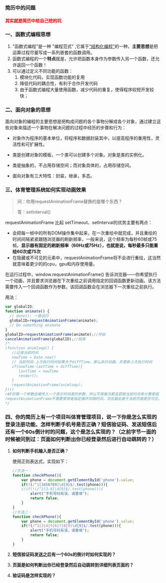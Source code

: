 ### 简历中的问题

#### <font color = 'red'>其实就是简历中给自己挖的坑</font>

### 一、函数式编程思想

1. "函数式编程"是一种 "编程范式" ,它属于["结构化编程"](http://en.wikipedia.org/wiki/Structured_programming)的一种，**主要思想**是把运算过程尽量写成一系列嵌套的函数调用。
2. 函数式编程的一个**特点**就是，允许把函数本身作为参数传入另一个函数，还允许返回一个函数！
3. 可以通过定义不同功能的函数：
   1. 模块化代码，实现函数功能的复用
   2. 降低代码的耦合性，有利于合作开发代码
   3. 由于函数式编程大量使用函数，减少代码的重复，使得程序较短开发较快；

### 二、面向对象的思想

​		面向对象的编程的主要思想是把构成问题的各个事物分解成各个对象，通过建立这些对象来描述一个事物在解决问题的过程中经历的步骤和行为：

- 对象作为程序的基本单位，将程序和数据封装其中，以提高程序的重用性，灵活性和可扩展性。
- 类是创建对象的模板，一个类可以创建多个对象。对象是类的实例化。

- 类是抽象的，不占用存储空间；而对象具体的，占用存储空间。


- 面向对象有三大特性：封装，继承，多态。

### 三、体育管理系统如何实现动画效果

> 问：你用requestAnimationFrame替换的是哪个东西？
>
> 答：setInterval()

requestAnimationFrame 比起 setTimeout、setInterval的优势主要有两点：

- 会把每一帧中的所有DOM操作集中起来，在一次重绘中就完成，并且重绘的时间间隔紧紧跟随浏览器的刷新频率，一般来说，这个频率为每秒60帧或75帧。**显示器有固定的刷新频率（60Hz或75Hz），也就是说，每秒最多只能重绘60次或75次**
- 在隐藏或不可见的元素中，requestAnimationFrame将不会进行重绘，这当然就意味着更少的的cpu，gpu和内存使用量。

在运行过程中，window.requestAnimationFrame() 告诉浏览器——你希望执行一个动画，并且要求浏览器在下次重绘之前调用指定的回调函数更新动画。该方法需要传入一个回调函数作为参数，该回调函数会在浏览器下一次重绘之前执行。

用法：

```js
var globalID; 
function animate() { 
  // done(); 一直运行
  globalID=requestAnimationFrame(animate); 
  // Do something animate 
} 
globalID=requestAnimationFrame(animate);//开始
cancelAnimationFrame(globalID);//结束
/*
(function animloop() {
   //记录当前时间
   nowTime = Date.now()
   // 当前时间-上次执行时间如果大于diffTime，那么执行动画，并更新上次执行时间
   if(nowTime-lastTime > diffTime){
      lastTime = nowTime
      render();
   }
   requestAnimationFrame(animloop);
})()
rAF的第一个参数会被传入一个表示时间差的参数，所以不用每次都去获取当前时间来计算差值
requestAnimationFrame不需要使用者指定循环间隔时间，浏览器会基于当前页面是否可见、CPU的负荷情况等来自行决定最佳的帧速率，从而更合理地使用CPU。
*/
```

### 四、你的简历上有一个项目叫体育管理项目，说一下你是怎么实现的登录注册功能、怎样判断手机号是否正确？短信验证码、发送短信后还有一个60s倒计时的问题，这个是怎么实现的？（之前字节一面的时候被问到过：页面如何判断出你已经登录然后进行自动跳转的？）

1. **如何判断手机输入是否正确**？

   使用正则表达式，实现如下：

   ```js
   //方法一：
   function checkPhone(){ 
       var phone = document.getElementById('phone').value;
       if(!(/^1[3456789]\d{9}$/.test(phone))){ 
       //if(!(/^1[3-9]\d{9}$/.test(phone))){ 
           alert("手机号码有误，请重填");  
           return false; 
       } 
   }
   //方法二：
   function checkPhone(){ 
       var phone = document.getElementById('phone').value;
       if(!(/^1(3|4|5|6|7|8|9)\d{9}$/.test(phone))){ 
           alert("手机号码有误，请重填");  
           return false; 
       } 
   }
   ```

2. **短信验证码发送之后有一个60s的倒计时如何实现的？**

   

3. **页面是如何判断出你已经登录然后自动跳转到详细列表页面的？**

   

4. **验证码是怎样实现的？**